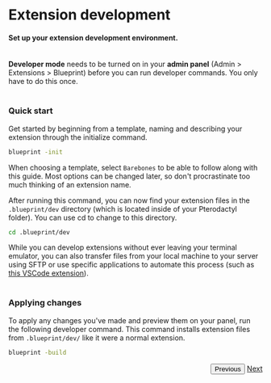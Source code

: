 # Extension development
<h4 class="fw-light">Set up your extension development environment.</h4><br/>

<div class="alert mt-2 rounded-4 border" role="alert">
  <i class="bi bi-toggle-on mt-1" style="font-size:23px; float: left;"></i>
  <div class="ps-3 ms-3"><b>Developer mode</b> needs to be turned on in your <b>admin panel</b> <p- class="opacity-50">(Admin > Extensions > Blueprint)</p-> before you can run developer commands. You only have to do this once.</div>
</div><br/>

### **Quick start**
Get started by beginning from a template, naming and describing your extension through the initialize command.
```sh
blueprint -init
```
When choosing a template, select `Barebones` to be able to follow along with this guide. Most options can be changed later, so don't procrastinate too much thinking of an extension name.

After running this command, you can now find your extension files in the `.blueprint/dev` directory (which is located inside of your Pterodactyl folder). You can use cd to change to this directory.
```sh
cd .blueprint/dev
```

<div class="alert mx-1 rounded-4 border" role="alert">
  <i class="bi bi-quote mt-1" style="font-size:23px; float: left;"></i>
  <div class="ps-3 ms-3">While you can develop extensions without ever leaving your terminal emulator, you can also transfer files from your local machine to your server using SFTP or use specific applications to automate this process (such as <a href="https://open-vsx.org/extension/Natizyskunk/sftp" class="alert-link">this VSCode extension</a>).</div>
</div><br/>


### **Applying changes**
To apply any changes you've made and preview them on your panel, run the following developer command. This command installs extension files from `.blueprint/dev/` like it were a normal extension.
```sh
blueprint -build
```

<div class="btn-group docs-navigator" role="group" aria-label="Navigation" style="float: right">
  <button type="button" class="btn btn-dark bg-light-subtle border-light-subtle text-secondary disabled">Previous</button>
  <a href="?page=developing-extensions/Admin-views" class="btn btn-dark bg-light-subtle border-light-subtle">Next</a>
</div>